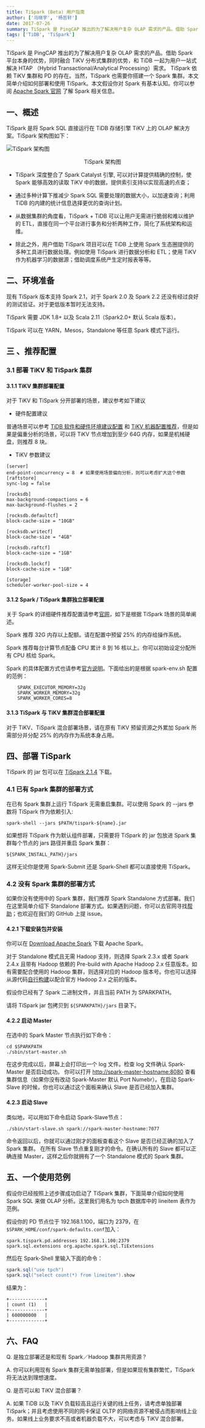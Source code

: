 ```yaml
---
title: TiSpark (Beta) 用户指南
author: ['马晓宇', '杨哲轩']
date: 2017-07-26
summary: TiSpark 是 PingCAP 推出的为了解决用户复杂 OLAP 需求的产品。借助 Spark 平台本身的优势，同时融合 TiKV 分布式集群的优势，和 TiDB 一起为用户一站式解决 HTAP （Hybrid Transactional/Analytical Processing）需求。 TiSpark 依赖 TiKV 集群和 PD 的存在。当然，TiSpark 也需要你搭建一个 Spark 集群。本文简单介绍如何部署和使用 TiSpark。
tags: ['TiDB', 'TiSpark']
---
```


TiSpark 是 PingCAP 推出的为了解决用户复杂 OLAP 需求的产品。借助 Spark 平台本身的优势，同时融合 TiKV 分布式集群的优势，和 TiDB 一起为用户一站式解决 HTAP （Hybrid Transactional/Analytical Processing）需求。 TiSpark 依赖 TiKV 集群和 PD 的存在。当然，TiSpark 也需要你搭建一个 Spark 集群。本文简单介绍如何部署和使用 TiSpark。本文假设你对 Spark 有基本认知。你可以参阅 [Apache Spark 官网](https://spark.apache.org/docs/latest/index.html) 了解 Spark 相关信息。

## 一、概述

TiSpark 是将 Spark SQL 直接运行在 TiDB 存储引擎 TiKV 上的 OLAP 解决方案。TiSpark 架构图如下：

![TiSpark 架构图](media/tispark/1.png)

<center>TiSpark 架构图</center>


+ TiSpark 深度整合了 Spark Catalyst 引擎, 可以对计算提供精确的控制，使 Spark 能够高效的读取 TiKV 中的数据，提供索引支持以实现高速的点查；

+ 通过多种计算下推减少 Spark SQL 需要处理的数据大小，以加速查询；利用 TiDB 的内建的统计信息选择更优的查询计划。

+ 从数据集群的角度看，TiSpark + TiDB 可以让用户无需进行脆弱和难以维护的 ETL，直接在同一个平台进行事务和分析两种工作，简化了系统架构和运维。

+ 除此之外，用户借助 TiSpark 项目可以在 TiDB 上使用 Spark 生态圈提供的多种工具进行数据处理。例如使用 TiSpark 进行数据分析和 ETL；使用 TiKV 作为机器学习的数据源；借助调度系统产生定时报表等等。

## 二、环境准备

现有 TiSpark 版本支持 Spark 2.1，对于 Spark 2.0 及 Spark 2.2 还没有经过良好的测试验证。对于更低版本暂时无法支持。

TiSpark 需要 JDK 1.8+ 以及 Scala 2.11（Spark2.0+ 默认 Scala 版本）。

TiSpark 可以在 YARN，Mesos，Standalone 等任意 Spark 模式下运行。

## 三 、推荐配置

### 3.1 部署 TiKV 和 TiSpark 集群

#### 3.1.1 TiKV 集群部署配置

对于 TiKV 和 TiSpark 分开部署的场景，建议参考如下建议

+ 硬件配置建议

普通场景可以参考 [TiDB 软件和硬件环境建议配置](https://pingcap.com/docs-cn/v3.0/how-to/deploy/hardware-recommendations/) 和 [TiKV 机器配置推荐](https://pingcap.com/docs-cn/v3.0/reference/performance/tune-tikv/#tikv-机器配置推荐)，但是如果是偏重分析的场景，可以将 TiKV 节点增加到至少 64G 内存，如果是机械硬盘，则推荐 8 块。

+ TiKV 参数建议

```
[server]
end-point-concurrency = 8  # 如果使用场景偏向分析，则可以考虑扩大这个参数
[raftstore]
sync-log = false

[rocksdb]
max-background-compactions = 6
max-background-flushes = 2

[rocksdb.defaultcf]
block-cache-size = "10GB"

[rocksdb.writecf]
block-cache-size = "4GB"

[rocksdb.raftcf]
block-cache-size = "1GB"

[rocksdb.lockcf]
block-cache-size = "1GB"

[storage]
scheduler-worker-pool-size = 4
```
#### 3.1.2 Spark / TiSpark 集群独立部署配置

关于 Spark 的详细硬件推荐配置请参考[官网](https://spark.apache.org/docs/latest/hardware-provisioning.html)，如下是根据 TiSpark 场景的简单阐述。

Spark 推荐 32G 内存以上配额。请在配置中预留 25% 的内存给操作系统。

Spark 推荐每台计算节点配备 CPU 累计 8 到 16 核以上。你可以初始设定分配所有 CPU 核给 Spark。

Spark 的具体配置方式也请参考[官方说明](https://spark.apache.org/docs/latest/spark-standalone.html)。下面给出的是根据 spark-env.sh 配置的范例：

```
	SPARK_EXECUTOR_MEMORY=32g
 	SPARK_WORKER_MEMORY=32g
 	SPARK_WORKER_CORES=8
```
#### 3.1.3 TiSpark 与 TiKV 集群混合部署配置

对于 TiKV、TiSpark 混合部署场景，请在原有 TiKV 预留资源之外累加 Spark 所需部分并分配 25% 的内存作为系统本身占用。

## 四、部署 TiSpark

TiSpark 的 jar 包可以在 [TiSpark 2.1.4](https://github.com/pingcap/tispark/releases) 下载。

### 4.1 已有 Spark 集群的部署方式

在已有 Spark 集群上运行 TiSpark 无需重启集群。可以使用 Spark 的 --jars 参数将 TiSpark 作为依赖引入:

`spark-shell --jars $PATH/tispark-${name}.jar`

如果想将 TiSpark 作为默认组件部署，只需要将 TiSpark 的 jar 包放进 Spark 集群每个节点的 jars 路径并重启 Spark 集群：

`${SPARK_INSTALL_PATH}/jars`

这样无论你是使用 Spark-Submit 还是 Spark-Shell 都可以直接使用 TiSpark。

### 4.2 没有 Spark 集群的部署方式

如果你没有使用中的 Spark 集群，我们推荐 Spark Standalone 方式部署。我们在这里简单介绍下 Standalone 部署方式。如果遇到问题，你可以去官网寻找[帮助](https://spark.apache.org/docs/latest/spark-standalone.html)；也欢迎在我们的 GitHub 上提 issue。

#### 4.2.1 下载安装包并安装

你可以在 [Download Apache Spark](https://spark.apache.org/downloads.html) 下载 Apache Spark。

对于 Standalone 模式且无需 Hadoop 支持，则选择 Spark 2.3.x 或者 Spark 2.4.x 且带有 Hadoop 依赖的 Pre-build with Apache Hadoop 2.x 任意版本。如有需要配合使用的 Hadoop 集群，则选择对应的 Hadoop 版本号。你也可以选择从源代码[自行构建](https://spark.apache.org/docs/latest/building-spark.html)以配合官方 Hadoop 2.x 之前的版本。

假设你已经有了 Spark 二进制文件，并且当前 PATH 为 SPARKPATH。

请将 TiSpark jar 包拷贝到 `${SPARKPATH}/jars` 目录下。

#### 4.2.2 启动 Master

在选中的 Spark Master 节点执行如下命令：

```
cd $SPARKPATH
./sbin/start-master.sh
```

在这步完成以后，屏幕上会打印出一个 log 文件。检查 log 文件确认 Spark-Master 是否启动成功。 你可以打开 [http://spark-master-hostname:8080](http://spark-master-hostname:8080) 查看集群信息（如果你没有改动 Spark-Master 默认 Port Numebr）。在启动 Spark-Slave 的时候，你也可以通过这个面板来确认 Slave 是否已经加入集群。

#### 4.2.3 启动  Slave

类似地，可以用如下命令启动 Spark-Slave节点：

```
./sbin/start-slave.sh spark://spark-master-hostname:7077
```

命令返回以后，你就可以通过刚才的面板查看这个 Slave 是否已经正确的加入了 Spark 集群。 在所有 Slave 节点重复刚才的命令。在确认所有的 Slave 都可以正确连接 Master，这样之后你就拥有了一个 Standalone 模式的 Spark 集群。

## 五、一个使用范例

假设你已经按照上述步骤成功启动了 TiSpark 集群，下面简单介绍如何使用 Spark SQL 来做 OLAP 分析。这里我们用名为 tpch 数据库中的 lineitem 表作为范例。

假设你的 PD 节点位于 192.168.1.100，端口为 2379，在`$SPARK_HOME/conf/spark-defaults.conf`加入：

```
spark.tispark.pd.addresses 192.168.1.100:2379
spark.sql.extensions org.apache.spark.sql.TiExtensions
```

然后在 Spark-Shell 里输入下面的命令：

```scala
spark.sql("use tpch")
spark.sql("select count(*) from lineitem").show
```

结果为：

```
+-------------+
| count (1)   |
+-------------+
| 600000000   |
+-------------+
```

## 六、FAQ

Q. 是独立部署还是和现有 Spark／Hadoop 集群共用资源？

A. 你可以利用现有 Spark 集群无需单独部署，但是如果现有集群繁忙，TiSpark 将无法达到理想速度。

Q. 是否可以和 TiKV 混合部署？

A. 如果 TiDB 以及 TiKV 负载较高且运行关键的线上任务，请考虑单独部署 TiSpark；并且考虑使用不同的网卡保证 OLTP 的网络资源不被侵占而影响线上业务。如果线上业务要求不高或者机器负载不大，可以考虑与 TiKV 混合部署。
